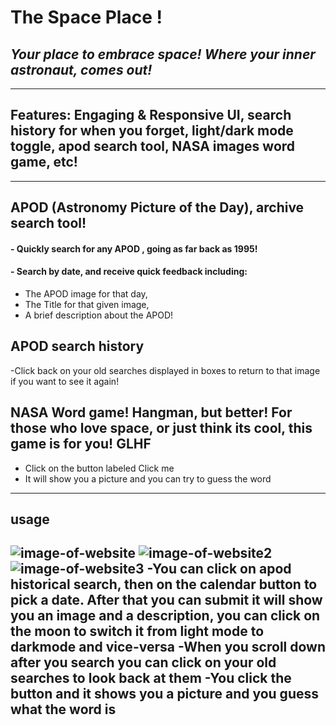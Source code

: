 # The Space Place !
## *Your place to embrace space! Where your inner astronaut, comes out!*
---
## Features: Engaging & Responsive UI, search history for when you forget, light/dark mode toggle, apod search tool, NASA images word game, etc! 
--- 
## APOD (Astronomy Picture of the Day), archive search tool!
#### - Quickly search for any APOD , going as far back as 1995!
#### - Search by date, and receive quick feedback including: 
- The APOD image for that day,
- The Title for that given image, 
- A brief description about the APOD!
## APOD search history 
-Click back on your old searches displayed in boxes to return to that image if you want to see it again!

## NASA Word game! Hangman, but better! For those who love space, or just think its cool, this game is for you! GLHF
- Click on the button labeled Click me
- It will show you a picture and you can try to guess the word
---
## usage 
![image-of-website](./Assets/images/apod2.png)
![image-of-website2](./Assets/images/apod3.png)
![image-of-website3](./Assets/images/apod4.png)
-You can click on apod historical search, then on the calendar button to pick a date. After that you can submit it will show you an image and a description, you can click on the moon to switch it from light mode to darkmode and vice-versa
-When you scroll down after you search you can click on your old searches to look back at them
-You click the button and it shows you a picture and you guess what the word is
---





